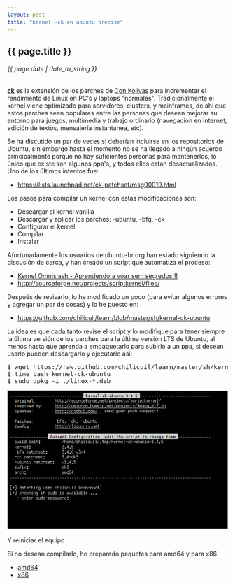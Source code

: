 ```yaml
---
layout: post
title: "kernel -ck en ubuntu precise"
---
```


## {{ page.title }}
###### {{ page.date | date_to_string }}

**[ck](http://ck-hack.blogspot.mx/)** es la extensión de los parches de [Con Kolivas](http://en.wikipedia.org/wiki/Con_Kolivas) para incrementar el rendimiento de Linux en PC's y laptops "normales". Tradicionalmente el kernel viene optimizado para servidores, clusters, y mainframes, de ahí que estos parches sean populares entre las personas que desean mejorar su entorno para juegos, multimedia y trabajo ordinario (navegación en internet, edición de textos, mensajería instantanea, etc).

Se ha discutido un par de veces si deberían incluirse en los repositorios de Ubuntu, sin embargo hasta el momento no se ha llegado a ningún acuerdo principalmente porque no hay suficientes personas para mantenerlos, lo único que existe son algunos ppa's, y todos ellos estan desactualizados. Uno de los últimos intentos fue:

- <https://lists.launchpad.net/ck-patchset/msg00019.html>

Los pasos para compilar un kernel con estas modificaciones son:

- Descargar el kernel vanilla
- Descargar y aplicar los parches: -ubuntu, -bfq, -ck
- Configurar el kernel
- Compilar
- Instalar

Afortunadamente los usuarios de ubuntu-br.org han estado siguiendo la discusión de cerca, y han creado un script que automatiza el proceso:

- [Kernel Omnislash - Aprendendo a voar sem segredos!!!](http://ubuntuforum-br.org/index.php/topic,29799.0.html)
- <http://sourceforge.net/projects/scriptkernel/files/>

Después de revisarlo, lo he modificado un poco (para evitar algunos errores y agregar un par de cosas) y lo he puesto en:

- <https://github.com/chilicuil/learn/blob/master/sh/kernel-ck-ubuntu>

La idea es que cada tanto revise el script y lo modifique para tener siempre la última versión de los parches para la última versión LTS de Ubuntu, al menos hasta que aprenda a empaquetarlo para subirlo a un ppa, si desean usarlo pueden descargarlo y ejecutarlo así:

<pre class="sh_sh">
$ wget https://raw.github.com/chilicuil/learn/master/sh/kernel-ck-ubuntu
$ time bash kernel-ck-ubuntu
$ sudo dpkg -i ./linux-*.deb
</pre>

[![](/assets/img/59.png)](/assets/img/59.png)

Y reiniciar el equipo

Si no desean compilarlo, he preparado paquetes para amd64 y para x86

- [amd64](http://ubuntuone.com/0tFgExMBfl0ajtOAJkuZhM)
- [x86](http://ubuntuone.com/7gnOVHx5CaS1tH2aV8LTGb)
